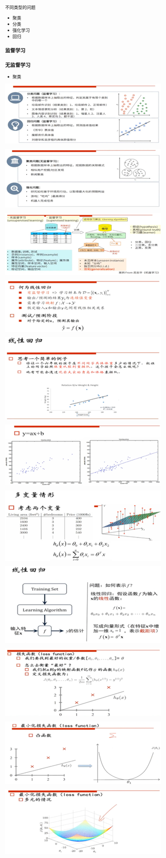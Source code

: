 不同类型的问题

- 聚类
- 分类
- 强化学习
- 回归

### 监督学习

### 无监督学习

- 聚类

![image-20230903104509469](assets/image-20230903104509469.png)

![image-20230903104918902](assets/image-20230903104918902.png)

![image-20230903105056075](assets/image-20230903105056075.png)

![image-20230903105818562](assets/image-20230903105818562.png)

![image-20230903110035671](assets/image-20230903110035671.png)

![image-20230903110308526](assets/image-20230903110308526.png)

![image-20230903110423323](assets/image-20230903110423323.png)

![image-20230903110617887](assets/image-20230903110617887.png)

![image-20230903111231594](assets/image-20230903111231594.png)

![image-20230903112014235](assets/image-20230903112014235.png)

![image-20230903112421548](assets/image-20230903112421548.png)